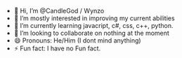 - 👋 Hi, I’m @CandleGod / Wynzo
- 👀 I’m mostly interested in improving my current abilities
- 🌱 I’m currently learning javacript, c#, css, c++, python.
- 💞️ I’m looking to collaborate on nothing at the moment
- 😄 Pronouns: He/Him (I dont mind anything)
- ⚡ Fun fact: I have no Fun fact.

<!---
CandleGod/CandleGod is a ✨ special ✨ repository because its `README.md` (this file) appears on your GitHub profile.
You can click the Preview link to take a look at your changes.
--->
